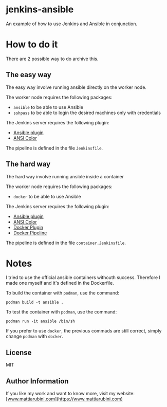 # jenkins-ansible
An example of how to use Jenkins and Ansible in conjunction.

# How to do it
There are 2 possible way to do archive this.

## **The easy way**
The easy way involve running ansible directly on the worker node.

The worker node requires the following packages:

- `ansible` to be able to use Ansible
- `sshpass` to be able to login the desired machines only with credentials

The Jenkins server requires the following plugin:

- [Ansible plugin](https://plugins.jenkins.io/ansible/)
- [ANSI Color](https://plugins.jenkins.io/ansicolor/)

The pipeline is defined in the file `Jenkinsfile`.

## **The hard way**
The hard way involve running ansible inside a container

The worker node requires the following packages:

- `docker` to be able to use Ansible

The Jenkins server requires the following plugin:

- [Ansible plugin](https://plugins.jenkins.io/ansible/)
- [ANSI Color](https://plugins.jenkins.io/ansicolor/)
- [Docker Plugin](https://plugins.jenkins.io/docker-plugin/)
- [Docker Pipeline](https://plugins.jenkins.io/docker-workflow/)

The pipeline is defined in the file `container.Jenkinsfile`.

# Notes

I tried to use the official ansible containers withouth success.
Therefore I made one myself and it's defined in the Dockerfile.

To build the container with `podman`, use the command:

    podman build -t ansible .

To test the container with `podman`, use the command:

    podman run -it ansible /bin/sh

If you prefer to use `docker`, the previous commads are still correct, simply change `podman` with `docker`.

License
-------

MIT

Author Information
------------------

If you like my work and want to know more, visit my website:
[www.mattiarubini.com](https://www.mattiarubini.com)
